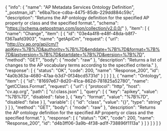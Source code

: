 {
  "info": {
    "name": "AP Metadata Services Ontology Definition",
    "_postman_id": "e6ba7bce-cdba-4475-85db-229dd884c59c",
    "description": "Returns the AP ontology definition for the specified AP property or class and the specified format.",
    "schema": "https://schema.getpostman.com/json/collection/v2.0.0/"
  },
  "item": [
    {
      "name": "Change",
      "item": [
        {
          "id": "03e4a4f8-e48f-48da-b8f7-f367aafd3903",
          "name": "getApiCm",
          "request": {
            "url": "http://cv.ap.org/api/cm/?apiKey=%7B%7D&authority=%7B%7D&enddate=%7B%7D&format=%7B%7D&lastversion=%7B%7D&startdate=%7B%7D&version=%7B%7D",
            "method": "GET",
            "body": {
              "mode": "raw"
            },
            "description": "Returns a list of changes to the AP vocabulary terms according to the specified criteria."
          },
          "response": [
            {
              "status": "OK",
              "code": 200,
              "name": "Response_200",
              "id": "4a0b363a-4680-47aa-b3d7-0f34bcd5731d"
            }
          ]
        }
      ]
    },
    {
      "name": "Ontology",
      "item": [
        {
          "id": "81697e67-8d20-41ca-862d-781825a52780",
          "name": "getCClass.Format",
          "request": {
            "url": {
              "protocol": "http",
              "host": "cv.ap.org",
              "path": [
                "c/:class.json"
              ],
              "query": [
                {
                  "key": "apikey",
                  "value": "%7B%7D",
                  "disabled": false
                },
                {
                  "key": "format",
                  "value": "%7B%7D",
                  "disabled": false
                }
              ],
              "variable": [
                {
                  "id": "class",
                  "value": "{}",
                  "type": "string"
                }
              ]
            },
            "method": "GET",
            "body": {
              "mode": "raw"
            },
            "description": "Returns the AP ontology definition for the specified AP property or class and the specified format."
          },
          "response": [
            {
              "status": "OK",
              "code": 200,
              "name": "Response_200",
              "id": "d4b3ff06-3a9b-4f38-ad1f-738896f1113a"
            }
          ]
        }
      ]
    }
  ]
}
